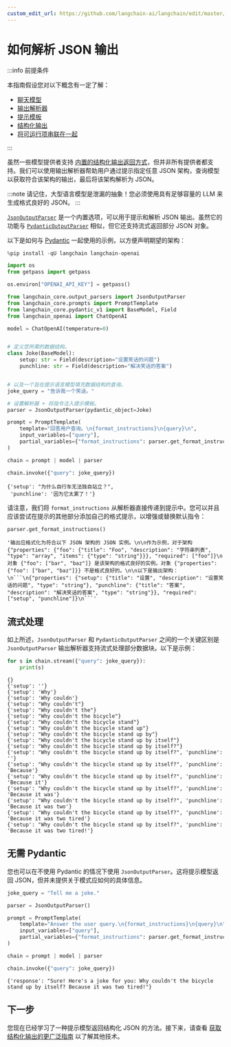 ```yaml
---
custom_edit_url: https://github.com/langchain-ai/langchain/edit/master/docs/docs/how_to/output_parser_json.ipynb
---
```


# 如何解析 JSON 输出

:::info 前提条件

本指南假设您对以下概念有一定了解：
- [聊天模型](/docs/concepts/#chat-models)
- [输出解析器](/docs/concepts/#output-parsers)
- [提示模板](/docs/concepts/#prompt-templates)
- [结构化输出](/docs/how_to/structured_output)
- [将可运行项串联在一起](/docs/how_to/sequence/)

:::

虽然一些模型提供者支持 [内置的结构化输出返回方式](/docs/how_to/structured_output)，但并非所有提供者都支持。我们可以使用输出解析器帮助用户通过提示指定任意 JSON 架构，查询模型以获取符合该架构的输出，最后将该架构解析为 JSON。

:::note
请记住，大型语言模型是泄漏的抽象！您必须使用具有足够容量的 LLM 来生成格式良好的 JSON。
:::

[`JsonOutputParser`](https://api.python.langchain.com/en/latest/output_parsers/langchain_core.output_parsers.json.JsonOutputParser.html) 是一个内置选项，可以用于提示和解析 JSON 输出。虽然它的功能与 [`PydanticOutputParser`](https://api.python.langchain.com/en/latest/output_parsers/langchain_core.output_parsers.pydantic.PydanticOutputParser.html) 相似，但它还支持流式返回部分 JSON 对象。

以下是如何与 [Pydantic](https://docs.pydantic.dev/) 一起使用的示例，以方便声明期望的架构：

```python
%pip install -qU langchain langchain-openai

import os
from getpass import getpass

os.environ["OPENAI_API_KEY"] = getpass()
```

```python
from langchain_core.output_parsers import JsonOutputParser
from langchain_core.prompts import PromptTemplate
from langchain_core.pydantic_v1 import BaseModel, Field
from langchain_openai import ChatOpenAI

model = ChatOpenAI(temperature=0)


# 定义您所需的数据结构。
class Joke(BaseModel):
    setup: str = Field(description="设置笑话的问题")
    punchline: str = Field(description="解决笑话的答案")


# 以及一个旨在提示语言模型填充数据结构的查询。
joke_query = "告诉我一个笑话。"

# 设置解析器 + 将指令注入提示模板。
parser = JsonOutputParser(pydantic_object=Joke)

prompt = PromptTemplate(
    template="回答用户查询。\n{format_instructions}\n{query}\n",
    input_variables=["query"],
    partial_variables={"format_instructions": parser.get_format_instructions()},
)

chain = prompt | model | parser

chain.invoke({"query": joke_query})
```

```output
{'setup': "为什么自行车无法独自站立？",
 'punchline': '因为它太累了！'}
```

请注意，我们将 `format_instructions` 从解析器直接传递到提示中。您可以并且应该尝试在提示的其他部分添加自己的格式提示，以增强或替换默认指令：

```python
parser.get_format_instructions()
```

```output
'输出应格式化为符合以下 JSON 架构的 JSON 实例。\n\n作为示例，对于架构 {"properties": {"foo": {"title": "Foo", "description": "字符串列表", "type": "array", "items": {"type": "string"}}}, "required": ["foo"]}\n对象 {"foo": ["bar", "baz"]} 是该架构的格式良好的实例。对象 {"properties": {"foo": ["bar", "baz"]}} 不是格式良好的。\n\n以下是输出架构：\n```\n{"properties": {"setup": {"title": "设置", "description": "设置笑话的问题", "type": "string"}, "punchline": {"title": "答案", "description": "解决笑话的答案", "type": "string"}}, "required": ["setup", "punchline"]}\n```'
```

## 流式处理

如上所述，`JsonOutputParser` 和 `PydanticOutputParser` 之间的一个关键区别是 `JsonOutputParser` 输出解析器支持流式处理部分数据块。以下是示例：

```python
for s in chain.stream({"query": joke_query}):
    print(s)
```
```output
{}
{'setup': ''}
{'setup': 'Why'}
{'setup': 'Why couldn'}
{'setup': "Why couldn't"}
{'setup': "Why couldn't the"}
{'setup': "Why couldn't the bicycle"}
{'setup': "Why couldn't the bicycle stand"}
{'setup': "Why couldn't the bicycle stand up"}
{'setup': "Why couldn't the bicycle stand up by"}
{'setup': "Why couldn't the bicycle stand up by itself"}
{'setup': "Why couldn't the bicycle stand up by itself?"}
{'setup': "Why couldn't the bicycle stand up by itself?", 'punchline': ''}
{'setup': "Why couldn't the bicycle stand up by itself?", 'punchline': 'Because'}
{'setup': "Why couldn't the bicycle stand up by itself?", 'punchline': 'Because it'}
{'setup': "Why couldn't the bicycle stand up by itself?", 'punchline': 'Because it was'}
{'setup': "Why couldn't the bicycle stand up by itself?", 'punchline': 'Because it was two'}
{'setup': "Why couldn't the bicycle stand up by itself?", 'punchline': 'Because it was two tired'}
{'setup': "Why couldn't the bicycle stand up by itself?", 'punchline': 'Because it was two tired!'}
```

## 无需 Pydantic

您也可以在不使用 Pydantic 的情况下使用 `JsonOutputParser`。这将提示模型返回 JSON，但并未提供关于模式应如何的具体信息。

```python
joke_query = "Tell me a joke."

parser = JsonOutputParser()

prompt = PromptTemplate(
    template="Answer the user query.\n{format_instructions}\n{query}\n",
    input_variables=["query"],
    partial_variables={"format_instructions": parser.get_format_instructions()},
)

chain = prompt | model | parser

chain.invoke({"query": joke_query})
```

```output
{'response': "Sure! Here's a joke for you: Why couldn't the bicycle stand up by itself? Because it was two tired!"}
```

## 下一步

您现在已经学习了一种提示模型返回结构化 JSON 的方法。接下来，请查看 [获取结构化输出的更广泛指南](/docs/how_to/structured_output) 以了解其他技术。